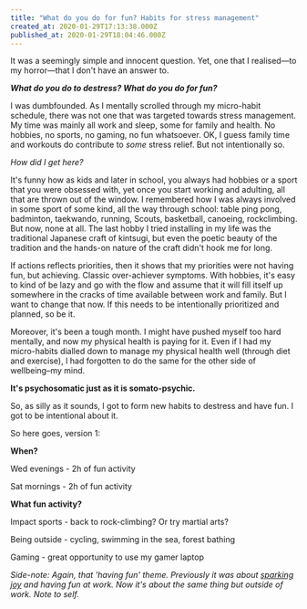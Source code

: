 ```yaml
---
title: "What do you do for fun? Habits for stress management"
created_at: 2020-01-29T17:13:38.000Z
published_at: 2020-01-29T18:04:46.000Z
---
```

It was a seemingly simple and innocent question. Yet, one that I realised—to my horror—that I don't have an answer to.

  

_**What do you do to destress? What do you do for fun?**_

  

I was dumbfounded. As I mentally scrolled through my micro-habit schedule, there was not one that was targeted towards stress management. My time was mainly all work and sleep, some for family and health. No hobbies, no sports, no gaming, no fun whatsoever. OK, I guess family time and workouts do contribute to _some_ stress relief. But not intentionally so.

  

_How did I get here?_   

  

It's funny how as kids and later in school, you always had hobbies or a sport that you were obsessed with, yet once you start working and adulting, all that are thrown out of the window. I remembered how I was always involved in some sport of some kind, all the way through school: table ping pong, badminton, taekwando, running, Scouts, basketball, canoeing, rockclimbing. But now, none at all. The last hobby I tried installing in my life was the traditional Japanese craft of kintsugi, but even the poetic beauty of the tradition and the hands-on nature of the craft didn't hook me for long. 

  

If actions reflects priorities, then it shows that my priorities were not having fun, but achieving. Classic over-achiever symptoms. With hobbies, it's easy to kind of be lazy and go with the flow and assume that it will fill itself up somewhere in the cracks of time available between work and family. But I want to change that now. If this needs to be intentionally prioritized and planned, so be it.   

  

Moreover, it's been a tough month. I might have pushed myself too hard mentally, and now my physical health is paying for it. Even if I had my micro-habits dialled down to manage my physical health well (through diet and exercise), I had forgotten to do the same for the other side of wellbeing–my mind. 

  

**It's psychosomatic just as it is somato-psychic.**

  

So, as silly as it sounds, I got to form new habits to destress and have fun. I got to be intentional about it. 

  

So here goes, version 1:

  

**When?**

Wed evenings - 2h of fun activity 

Sat mornings - 2h of fun activity

  

**What fun activity?** 

Impact sports - back to rock-climbing? Or try martial arts?

Being outside - cycling, swimming in the sea, forest bathing

Gaming - great opportunity to use my gamer laptop 

  

_Side-note: Again, that 'having fun' theme. Previously it was about_ [_sparking joy_](https://cowriters.app/words/play-october-wrap-up-sparking-joy-in-work-301995dbbff3614d37) _and having fun at work. Now it's about the same thing but outside of work. Note to self._
